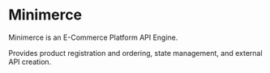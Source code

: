 # Minimerce

Minimerce is an E-Commerce Platform API Engine.

Provides product registration and ordering, state management, and external API creation.

